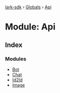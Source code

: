 [lark-sdk](../README.md) › [Globals](../globals.md) › [Api](api.md)

# Module: Api

## Index

### Modules

* [Bot](api.bot.md)
* [Chat](api.chat.md)
* [Id2Id](api.id2id.md)
* [Image](api.image.md)
